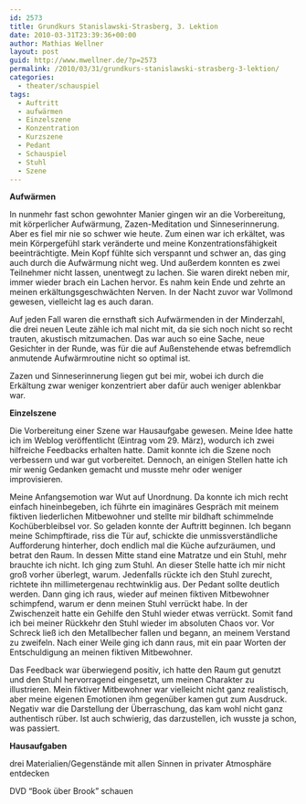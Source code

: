 ```yaml
---
id: 2573
title: Grundkurs Stanislawski-Strasberg, 3. Lektion
date: 2010-03-31T23:39:36+00:00
author: Mathias Wellner
layout: post
guid: http://www.mwellner.de/?p=2573
permalink: /2010/03/31/grundkurs-stanislawski-strasberg-3-lektion/
categories:
  - theater/schauspiel
tags:
  - Auftritt
  - aufwärmen
  - Einzelszene
  - Konzentration
  - Kurzszene
  - Pedant
  - Schauspiel
  - Stuhl
  - Szene
---
```

**Aufwärmen**

In nunmehr fast schon gewohnter Manier gingen wir an die Vorbereitung, mit körperlicher Aufwärmung, Zazen-Meditation und Sinneserinnerung. Aber es fiel mir nie so schwer wie heute. Zum einen war ich erkältet, was mein Körpergefühl stark veränderte und meine Konzentrationsfähigkeit beeinträchtigte. Mein Kopf fühlte sich verspannt und schwer an, das ging auch durch die Aufwärmung nicht weg. Und außerdem konnten es zwei Teilnehmer nicht lassen, unentwegt zu lachen. Sie waren direkt neben mir, immer wieder brach ein Lachen hervor. Es nahm kein Ende und zehrte an meinen erkältungsgeschwächten Nerven. In der Nacht zuvor war Vollmond gewesen, vielleicht lag es auch daran. 

Auf jeden Fall waren die ernsthaft sich Aufwärmenden in der Minderzahl, die drei neuen Leute zähle ich mal nicht mit, da sie sich noch nicht so recht trauten, akustisch mitzumachen. Das war auch so eine Sache, neue Gesichter in der Runde, was für die auf Außenstehende etwas befremdlich anmutende Aufwärmroutine nicht so optimal ist. 

Zazen und Sinneserinnerung liegen gut bei mir, wobei ich durch die Erkältung zwar weniger konzentriert aber dafür auch weniger ablenkbar war. 

**Einzelszene**

Die Vorbereitung einer Szene war Hausaufgabe gewesen. Meine Idee hatte ich im Weblog veröffentlicht (Eintrag vom 29. März), wodurch ich zwei hilfreiche Feedbacks erhalten hatte. Damit konnte ich die Szene noch verbessern und war gut vorbereitet. Dennoch, an einigen Stellen hatte ich mir wenig Gedanken gemacht und musste mehr oder weniger improvisieren. 

Meine Anfangsemotion war Wut auf Unordnung. Da konnte ich mich recht einfach hineinbegeben, ich führte ein imaginäres Gespräch mit meinem fiktiven liederlichen Mitbewohner und stellte mir bildhaft schimmelnde Kochüberbleibsel vor. So geladen konnte der Auftritt beginnen. Ich begann meine Schimpftirade, riss die Tür auf, schickte die unmissverständliche Aufforderung hinterher, doch endlich mal die Küche aufzuräumen, und betrat den Raum. In dessen Mitte stand eine Matratze und ein Stuhl, mehr brauchte ich nicht. Ich ging zum Stuhl. An dieser Stelle hatte ich mir nicht groß vorher überlegt, warum. Jedenfalls rückte ich den Stuhl zurecht, richtete ihn millimetergenau rechtwinklig aus. Der Pedant sollte deutlich werden. Dann ging ich raus, wieder auf meinen fiktiven Mitbewohner schimpfend, warum er denn meinen Stuhl verrückt habe. In der Zwischenzeit hatte ein Gehilfe den Stuhl wieder etwas verrückt. Somit fand ich bei meiner Rückkehr den Stuhl wieder im absoluten Chaos vor. Vor Schreck ließ ich den Metallbecher fallen und begann, an meinem Verstand zu zweifeln. Nach einer Weile ging ich dann raus, mit ein paar Worten der Entschuldigung an meinen fiktiven Mitbewohner. 

Das Feedback war überwiegend positiv, ich hatte den Raum gut genutzt und den Stuhl hervorragend eingesetzt, um meinen Charakter zu illustrieren. Mein fiktiver Mitbewohner war vielleicht nicht ganz realistisch, aber meine eigenen Emotionen ihm gegenüber kamen gut zum Ausdruck. Negativ war die Darstellung der Überraschung, das kam wohl nicht ganz authentisch rüber. Ist auch schwierig, das darzustellen, ich wusste ja schon, was passiert. 

**Hausaufgaben**

drei Materialien/Gegenstände mit allen Sinnen in privater Atmosphäre entdecken
  
DVD &#8220;Book über Brook&#8221; schauen